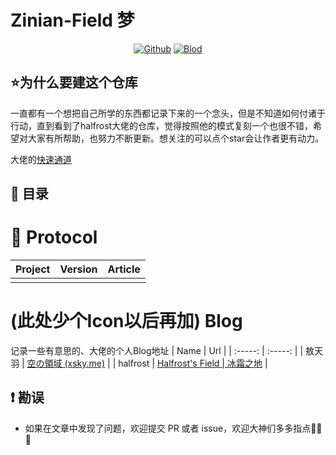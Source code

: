 # Zinian-Field  梦
<p align='center'>
     <a href="https://github.com/newgitofzinian/Zinian-Field/blob/master/LICENSE"><img alt="Github" src="https://img.shields.io/badge/license-MIT-orange"></img></a>
     <a href="https://zinian.pub/"><img alt="Blod" src="https://img.shields.io/badge/Blog-Zinian-blue"></img></a>
     </p>


## **⭐️**为什么要建这个仓库

一直都有一个想把自己所学的东西都记录下来的一个念头，但是不知道如何付诸于行动，直到看到了halfrost大佬的仓库，觉得按照他的模式复刻一个也很不错，希望对大家有所帮助，也努力不断更新。想关注的可以点个star会让作者更有动力。

大佬的[快速通道](https://github.com/halfrost/Halfrost-Field)

##  **📖** 目录



# 📝 Protocol

| Project | Version | Article |
| :-----: | :-----: | :-----: |
|         |         |         |

# (此处少个Icon以后再加) Blog
记录一些有意思的、大佬的个人Blog地址
| Name | Url |
| :-----: | :-----: |
| 敖天羽 | [空の領域 (xsky.me)](https://xsky.me/) |
| halfrost | [Halfrost's Field \| 冰霜之地](https://halfrost.com/) |


## ❗️ 勘误

+ 如果在文章中发现了问题，欢迎提交 PR 或者 issue，欢迎大神们多多指点🙏🙏🙏



